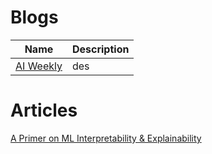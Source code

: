 # Blogs

| Name | Description |
| --- | --- |
| [AI Weekly](https://aiweekly.co/) | des |

# Articles  
[A Primer on ML Interpretability & Explainability](https://thegradient.pub/explain-yourself/)